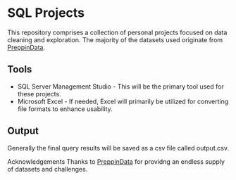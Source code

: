 # SQL Projects

This repository comprises a collection of personal projects focused on data cleaning and exploration. The majority of the datasets used originate from [PreppinData](https://www.preppindata.com/challenges). 

## Tools
- SQL Server Management Studio - This will be the primary tool used for these projects.
- Microsoft Excel - If needed, Excel will primarily be utilized for converting file formats to enhance usability.

## Output
Generally the final query results will be saved as a csv file called output.csv.

Acknowledgements
Thanks to [PreppinData](https://www.preppindata.com/challenges) for providng an endless supply of datasets and challenges.


